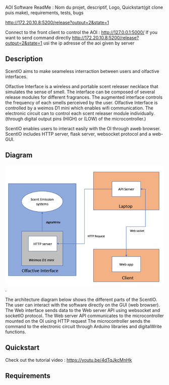 AOI Software
ReadMe : 
Nom du projet, descriptif, Logo, Quickstart(git clone puis make), requirements, tests, bugs

http://172.20.10.8:5200/release?output=2&state=1

Connect to the front client to control the AOI : http://127.0.0.1:5000/
If you want to send command directly  http://172.20.10.8:5200/release?output=2&state=1
usi the ip adresse of the aoi given by server

## Description 

ScentIO aims to make seameless interraction between users and
olfactive interfaces.


Olfactive Interface is a wireless and portable scent releaser necklace
that simulates the sense of smell. The interface can be composed of
several release modules for different fragrances. The augmented interface
controls the frequency of each smells perceived by the user. Olfactive
Interface is controlled by a weimos D1 mini which enables wifi communication.
The electronic circuit can to control each scent releaser
module individually. (through digital output pins (HIGH) or (LOW) of
the microcontroller.)

ScentIO enables users to interact easily with the OI through aweb browser.
ScentIO includes HTTP server, flask server, websocket protocol and a
web-GUI.

## Diagram 

![Diagram](/diagram1024_1.png "Architecture Diagram").

The architecture diagram below shows the different parts of the ScentIO.
The user can interact with the software directly on the GUI (web browser).
The Web interface sends data to the Web server API using websocket
and socketIO protocol. The Web server API communicates to the microcontroller
mounted on the OI using HTTP request The microcontroller
sends the command to the electronic circuit through Arduino libraries
and digitalWrite functions.

## Quickstart 

Check out the tutorial video :
https://youtu.be/4dTqJkcMnHk

## Requirements
